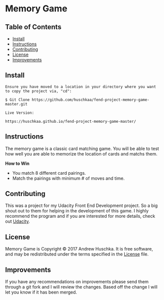 # Memory Game

## Table of Contents
* [Install](#install)
* [Instructions](#instructions)
* [Contributing](#contributing)
* [License](#license)
* [Improvements](#improvements)

## Install
```
Ensure you have moved to a location in your directory where you want to copy the project via, "cd":

$ Git Clone https://github.com/huschkaa/fend-project-memory-game-master.git

Live Version: 

https://huschkaa.github.io/fend-project-memory-game-master/
```
## Instructions

The memory game is a classic card matching game. You will be able to test how well you are able to memorize the location of cards and matchs them.

**How to Win**
* You match 8 different card pairings.
* Match the pairings with minimum # of moves and time.

## Contributing

This was a project for my Udacity Front End Development project. So a big shout out to them for helping in the development of this game. I highly recommend the program and if you are interested for more details, check out [Udacity](https://www.udacity.com/course/front-end-web-developer-nanodegree--nd001).

## License
Memory Game is Copyright © 2017 Andrew Huschka. It is free software, and may be redistributed under the terms specified in the [License](License.txt) file.

## Improvements
If you have any recommendations on improvements please send them through a git fork and I will review the changes. Based off the change I will let you know if it has been merged.

